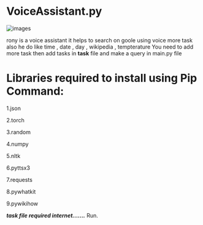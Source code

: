 # VoiceAssistant.py

![images](https://user-images.githubusercontent.com/87372653/176653307-f2d7d427-501f-4445-9f54-af1ebb865dce.jpg)

rony is a voice assistant it helps to search on goole using voice more task also he do like time , date , day , wikipedia , tempterature
You need to add more task then add tasks in **task** file and make a query in main.py file 

# Libraries required to install using Pip Command:

1.json

2.torch

3.random

4.numpy

5.nltk

6.pyttsx3

7.requests

8.pywhatkit

9.pywikihow

***task file required internet.......***
Run.


